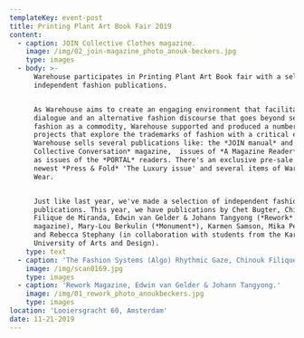 ```yaml
---
templateKey: event-post
title: Printing Plant Art Book Fair 2019
content:
  - caption: JOIN Collective Clothes magazine.
    image: /img/02_join-magazine_photo_anouk-beckers.jpg
    type: images
  - body: >-
      Warehouse participates in Printing Plant Art Book fair with a selection of
      independent fashion publications.


      As Warehouse aims to create an engaging environment that facilitates
      dialogue and an alternative fashion discourse that goes beyond seeing
      fashion as a commodity, Warehouse supported and produced a number of
      projects that explore the trademarks of fashion with a critical eye.
      Warehouse sells several publications like: the *JOIN manual* and the *JOIN
      Collective Conversation* magazine,  issues of *A Magazine Reader*, as well
      as issues of the *PORTAL* readers. There's an exclusive pre-sale of the
      newest *Press & Fold* 'The Luxury issue' and several items of Warehouse
      Wear.


      Just like last year, we've made a selection of independent fashion
      publications. This year, we have publications by Chet Bugter, Chinouk
      Filique de Miranda, Edwin van Gelder & Johann Tangyong (*Rework*
      magazine), Mary-Lou Berkulin (*Monument*), Karmen Samson, Mika Perlmutter
      and Rebecca Stephany (in collaboration with students from the Karlsruhe
      University of Arts and Design).
    type: text
  - caption: 'The Fashion Systems (Algo) Rhythmic Gaze, Chinouk Filique de Miranda.'
    image: /img/scan0169.jpg
    type: images
  - caption: 'Rework Magazine, Edwin van Gelder & Johann Tangyong.'
    image: /img/01_rework_photo_anoukbeckers.jpg
    type: images
location: 'Looiersgracht 60, Amsterdam'
date: 11-21-2019
---
```


